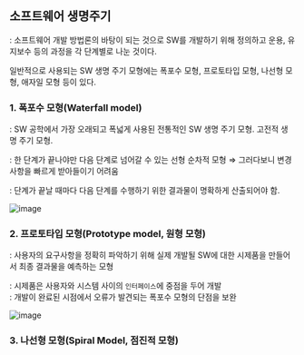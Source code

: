 ## 소프트웨어 생명주기 

: 소프트웨어 개발 방법론의 바탕이 되는 것으로 SW를 개발하기 위해 정의하고 운용, 유지보수 등의 과정을 각 단계별로 나눈 것이다.

일반적으로 사용되는 SW 생명 주기 모형에는 폭포수 모형, 프로토타입 모형, 나선형 모형, 애자일 모형 등이 있다.

### 1. 폭포수 모형(Waterfall model) 

: SW 공학에서 가장 오래되고 폭넓게 사용된 전통적인 SW 생명 주기 모형. 고전적 생명 주기 모형. 

: 한 단계가 끝나야만 다음 단계로 넘어갈 수 있는 선형 순차적 모형 ⇒ 그러다보니 변경사항을 빠르게 받아들이기 어려움 

: 단계가 끝날 때마다 다음 단계를 수행하기 위한 결과물이 명확하게 산출되어야 함. 

![image](https://user-images.githubusercontent.com/64796257/156958968-e008ea6c-e6a6-42b2-8d3f-0628719070be.png)

### 2. 프로토타입 모형(Prototype model, 원형 모형)

: 사용자의 요구사항을 정확히 파악하기 위해 실제 개발될 SW에 대한 시제품을 만들어서 최종 결과물을 예측하는 모형 

: 시제품은 사용자와 시스템 사이의 `인터페이스`에 중점을 두어 개발  
: 개발이 완료된 시점에서 오류가 발견되는 폭포수 모형의 단점을 보완

![image](https://user-images.githubusercontent.com/64796257/156959192-1e48ebea-c04b-4910-a0df-823d2dc1f13b.png)

### 3. 나선형 모형(Spiral Model, 점진적 모형) 
